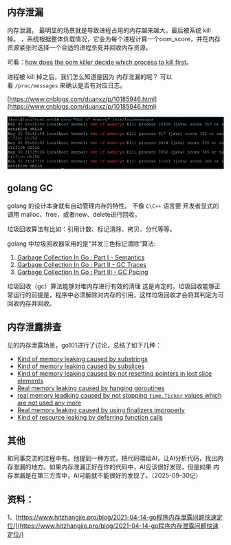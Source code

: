 
## 内存泄漏

内存泄漏， 最明显的场景就是导致进程占用的内存越来越大。最后被系统 kill  掉。 ，系统根据整体负载情况，它会为每个进程计算一个oom_score，并在内存资源紧张时选择一个合适的进程杀死并回收内存资源。 

可看：[how does the oom killer decide which process to kill first](https://unix.stackexchange.com/a/153586/95211)。

进程被 kill 掉之后，我们怎么知道是因为 内存泄漏的呢？ 可以看 `/proc/messages` 来确认是否有对应日志。

[https://www.cnblogs.com/duanxz/p/10185946.html](https://www.cnblogs.com/duanxz/p/10185946.html)

![](./assets/golang-oom-2024-05-06-11-18-21.png)


## golang GC 

golang 的设计本身就有自动管理内存的特性。 不像 `C\C++` 语言要 开发者显式的调用 malloc、free，或者new、delete进行回收。

垃圾回收算法有比如：引用计数、标记清除、拷贝、分代等等。

golang 中垃圾回收器采用的是“并发三色标记清除”算法:

1. [Garbage Collection In Go : Part I - Semantics](https://www.ardanlabs.com/blog/2018/12/garbage-collection-in-go-part1-semantics.html)
2. [Garbage Collection In Go : Part II - GC Traces](https://www.ardanlabs.com/blog/2019/05/garbage-collection-in-go-part2-gctraces.html)
3. [Garbage Collection In Go : Part III - GC Pacing](https://www.ardanlabs.com/blog/2019/07/garbage-collection-in-go-part3-gcpacing.html)

垃圾回收（gc）算法能够对堆内存进行有效的清理 这是肯定的，垃圾回收能够正常运行的前提是，程序中必须解除对内存的引用，这样垃圾回收才会将其判定为可回收内存并回收。

## 内存泄露排查

见的内存泄露场景，go101进行了讨论，总结了如下几种：

- [Kind of memory leaking caused by substrings](https://go101.org/article/memory-leaking.html)
- [Kind of memory leaking caused by subslices](https://go101.org/article/memory-leaking.html)
- [Kind of memory leaking caused by not resetting pointers in lost slice elements](https://go101.org/article/memory-leaking.html)
- [Real memory leaking caused by hanging goroutines](https://go101.org/article/memory-leaking.html)
- [real memory leadking caused by not stopping `time.Ticker` values which are not used any more](https://go101.org/article/memory-leaking.html)
- [Real memory leaking caused by using finalizers improperly](https://go101.org/article/memory-leaking.html)
- [Kind of resource leaking by deferring function calls](https://go101.org/article/defer-more.html#kind-of-resource-leaking)


## 其他

和同事交流的过程中有。他提到一种方式，把代码喂给AI，让AI分析代码，找出内存泄漏的地方。如果内存泄漏正好在你的代码中，AI应该很好发现，但是如果 内存泄漏是在第三方库中，AI可能就不能很好的发现了。（2025-09-30记）

## 资料：

1、[https://www.hitzhangjie.pro/blog/2021-04-14-go程序内存泄露问题快速定位/](https://www.hitzhangjie.pro/blog/2021-04-14-go程序内存泄露问题快速定位/)

